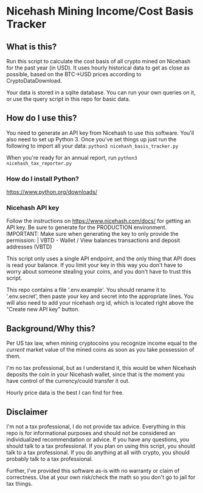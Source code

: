 # Nicehash Mining Income/Cost Basis Tracker

## What is this?
Run this script to calculate the cost basis of all crypto mined on Nicehash for the past year (in USD). It uses hourly historical data to get as close as possible, based on the BTC->USD prices according to CryptoDataDownload.

Your data is stored in a sqlite database. You can run your own queries on it, or use the query script in this repo for basic data.

## How do I use this?
You need to generate an API key from Nicehash to use this software. You'll also need to set up Python 3. Once you've set things up just run the following to import all your data:
`python3 nicehash_basis_tracker.py`

When you're ready for an annual report, run
`python3 nicehash_tax_reporter.py`

### How do I install Python?
https://www.python.org/downloads/

### Nicehash API key
Follow the instructions on https://www.nicehash.com/docs/ for getting an API key. Be sure to generate for the PRODUCTION environment.
IMPORTANT: Make sure when generating the key to only provide the permission:
| VBTD - Wallet / View balances transactions and deposit addresses (VBTD)

This script only uses a single API endpoint, and the only thing that API does is read your balance. If you limit your key in this way you don't have to worry about someone stealing your coins, and you don't have to trust this script.

This repo contains a file '.env.example'. You should rename it to '.env.secret', then paste your key and secret into the appropriate lines. You will also need to add your nicehash org id, which is located right above the "Create new API key" button.

## Background/Why this?

Per US tax law, when mining cryptocoins you recognize income equal to the *current* market value of the mined coins as soon as you take possession of them.

I'm no tax professional, but as I understand it, this would be when Nicehash deposits the coin in your Nicehash wallet, since that is the moment you have control of the currency/could transfer it out.

Hourly price data is the best I can find for free.

## Disclaimer
I'm not a tax professional, I do not provide tax advice. Everything in this repo is for informational purposes and should not be considered an individualized recommendation or advice.
If you have any questions, you should talk to a tax professional. 
If you plan on using this script, you should talk to a tax professional. 
If you do anything at all with crypto, you should probably talk to a tax professional.

Further, I've provided this software as-is with no warranty or claim of correctness. Use at your own risk/check the math so you don't go to jail for tax things.
